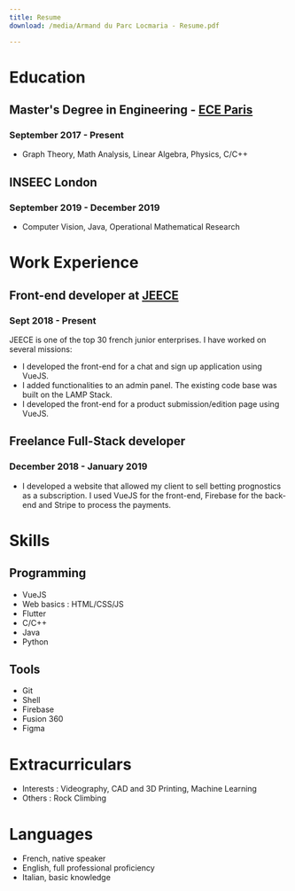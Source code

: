 ```yaml
---
title: Resume
download: /media/Armand du Parc Locmaria - Resume.pdf

---
```

# Education

## Master's Degree in Engineering - [ECE Paris](https://www.ece.fr/ecole-ingenieur/)

### September 2017 - Present

* Graph Theory, Math Analysis, Linear Algebra, Physics, C/C++

## INSEEC London

### September 2019 - December 2019

* Computer Vision, Java, Operational Mathematical Research

# Work Experience

## Front-end developer at [JEECE](https://www.jeece.fr/)

### Sept 2018 - Present

JEECE is one of the top 30 french junior enterprises. I have worked on several missions:

* I developed the front-end for a chat and sign up application using VueJS.
* I added functionalities to an admin panel. The existing code base was built on the LAMP Stack.
* I developed the front-end for a product submission/edition page using VueJS.

## Freelance Full-Stack developer

### December 2018 - January 2019

* I developed a website that allowed my client to sell betting prognostics as a subscription. I used VueJS for the front-end, Firebase for the back-end and Stripe to process the payments.

# Skills

## Programming

* VueJS
* Web basics :  HTML/CSS/JS
* Flutter
* C/C++
* Java
* Python

## Tools

* Git
* Shell
* Firebase
* Fusion 360
* Figma

# Extracurriculars

* Interests : Videography, CAD and 3D Printing, Machine Learning
* Others : Rock Climbing

# Languages

* French, native speaker
* English, full professional proficiency
* Italian, basic knowledge